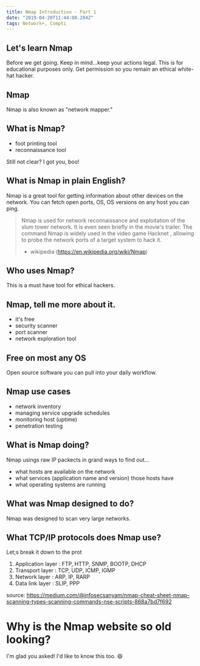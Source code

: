 ```yaml
---
title: Nmap Introduction - Part 1
date: "2019-04-20T11:44:00.284Z"
tags: Network+, Compti
---
```


## Let's learn Nmap

Before we get going. Keep in mind...keep your actions legal. This is for educational purposes only. Get permission so you remain an ethical white-hat hacker.

## Nmap

Nmap is also known as "network mapper."

## What is Nmap?

- foot printing tool
- reconnaissance tool

Still not clear? I got you, boo!

## What is Nmap in plain English?

Nmap is a great tool for getting information about other devices on the network. You can fetch open ports, OS, OS versions on any host you can ping.

> Nmap is used for network reconnaissance and exploitation of the slum tower network. It is even seen briefly in the movie's trailer. The command Nmap is widely used in the video game Hacknet , allowing to probe the network ports of a target system to hack it.
>
> - wikipedia (https://en.wikipedia.org/wiki/Nmap)

## Who uses Nmap?

This is a must have tool for ethical hackers.

## Nmap, tell me more about it.

- it's free
- security scanner
- port scanner
- network exploration tool

## Free on most any OS

Open source software you can pull into your daily workflow.

## Nmap use cases

- network inventory
- managing service upgrade schedules
- monitoring host (uptime)
- penetration testing

## What is Nmap doing?

Nmap usings raw IP packects in grand ways to find out...

- what hosts are available on the network
- what services (application name and version) those hosts have
- what operating systems are running

## What was Nmap designed to do?

Nmap was designed to scan very large networks.

## What TCP/IP protocols does Nmap use?

Let;s break it down to the prot

1. Application layer : FTP, HTTP, SNMP, BOOTP, DHCP
1. Transport layer : TCP, UDP, ICMP, IGMP
1. Network layer : ARP, IP, RARP
1. Data link layer : SLIP, PPP

source: https://medium.com/@infosecsanyam/nmap-cheat-sheet-nmap-scanning-types-scanning-commands-nse-scripts-868a7bd7f692

# Why is the Nmap website so old looking?

I'm glad you asked! I'd like to know this too. 😄
